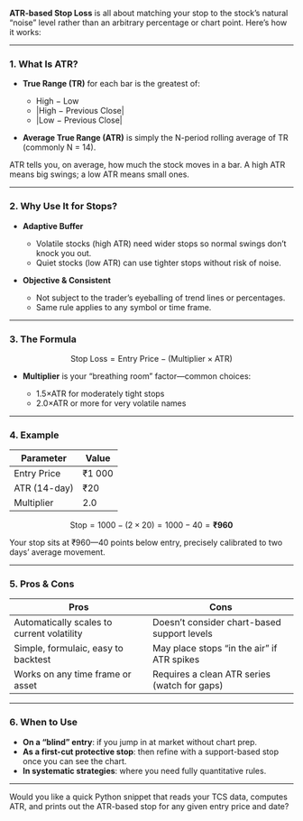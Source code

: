 **ATR-based Stop Loss** is all about matching your stop to the stock’s natural “noise” level rather than an arbitrary percentage or chart point. Here’s how it works:

---

### 1. **What Is ATR?**

* **True Range (TR)** for each bar is the greatest of:

  * High − Low
  * |High − Previous Close|
  * |Low − Previous Close|
* **Average True Range (ATR)** is simply the N-period rolling average of TR (commonly N = 14).

ATR tells you, on average, how much the stock moves in a bar. A high ATR means big swings; a low ATR means small ones.

---

### 2. **Why Use It for Stops?**

* **Adaptive Buffer**

  * Volatile stocks (high ATR) need wider stops so normal swings don’t knock you out.
  * Quiet stocks (low ATR) can use tighter stops without risk of noise.
* **Objective & Consistent**

  * Not subject to the trader’s eyeballing of trend lines or percentages.
  * Same rule applies to any symbol or time frame.

---

### 3. **The Formula**

$$
\text{Stop Loss} = \text{Entry Price} \;-\; (\text{Multiplier}\;\times\;\text{ATR})
$$

* **Multiplier** is your “breathing room” factor—common choices:

  * 1.5×ATR for moderately tight stops
  * 2.0×ATR or more for very volatile names

---

### 4. **Example**

| Parameter    | Value  |
| ------------ | ------ |
| Entry Price  | ₹1 000 |
| ATR (14-day) | ₹20    |
| Multiplier   | 2.0    |

$$
\text{Stop} = 1000 - (2 \times 20) = 1000 - 40 = \mathbf{₹960}
$$

Your stop sits at ₹960—40 points below entry, precisely calibrated to two days’ average movement.

---

### 5. **Pros & Cons**

| Pros                                       | Cons                                         |
| ------------------------------------------ | -------------------------------------------- |
| Automatically scales to current volatility | Doesn’t consider chart-based support levels  |
| Simple, formulaic, easy to backtest        | May place stops “in the air” if ATR spikes   |
| Works on any time frame or asset           | Requires a clean ATR series (watch for gaps) |

---

### 6. **When to Use**

* **On a “blind” entry**: if you jump in at market without chart prep.
* **As a first-cut protective stop**: then refine with a support-based stop once you can see the chart.
* **In systematic strategies**: where you need fully quantitative rules.

---

Would you like a quick Python snippet that reads your TCS data, computes ATR, and prints out the ATR-based stop for any given entry price and date?
